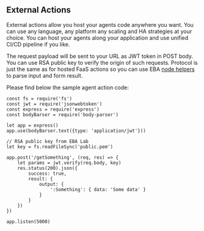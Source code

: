 ## External Actions

External actions allow you host your agents code anywhere you want. You can use any language, any platform any scaling and HA strategies at your choice. You can host your agents along your application and use unified CI/CD pipeline if you like.

The request payload will be sent to your URL as JWT token in POST body. You can use RSA public key to verify the origin of such requests. Protocol is just the same as for hosted FaaS actions so you can use EBA [node helpers](./NodeHelpers.md) to parse input and form result.

Please find below the sample agent action code:

```
const fs = require('fs')
const jwt = require('jsonwebtoken')
const express = require('express')
const bodyBarser = require('body-parser')

let app = express()
app.use(bodyBarser.text({type: 'application/jwt'}))

// RSA public key from EBA Lab
let key = fs.readFileSync('public.pem')

app.post('/getSomething', (req, res) => {
    let params = jwt.verify(req.body, key)
    res.status(200).json({
        success: true,
        result: {
            output: {
                ':Something': { data: 'Some data' }
            }
        }
    })
})

app.listen(5000)
```
